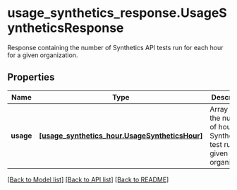 # usage_synthetics_response.UsageSyntheticsResponse

Response containing the number of Synthetics API tests run for each hour for a given organization.
## Properties
Name | Type | Description | Notes
------------ | ------------- | ------------- | -------------
**usage** | [**[usage_synthetics_hour.UsageSyntheticsHour]**](UsageSyntheticsHour.md) | Array with the number of hourly Synthetics test run for a given organization. | [optional] 

[[Back to Model list]](README.md#documentation-for-models) [[Back to API list]](README.md#documentation-for-api-endpoints) [[Back to README]](README.md)


